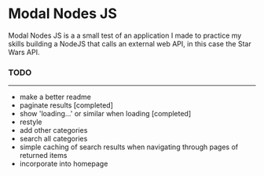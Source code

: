 # Modal Nodes JS
Modal Nodes JS is a a small test of an application I made to practice my skills building a NodeJS that calls an external web API, in this case the Star Wars API.

### TODO
---
- make a better readme
- paginate results \[completed]
- show 'loading...' or similar when loading \[completed]
- restyle
- add other categories
- search all categories
- simple caching of search results when navigating through pages of returned items
- incorporate into homepage
